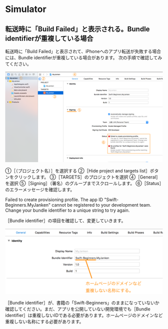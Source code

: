 <h1>Simulator</h1>


<h2>転送時に「Build Failed」と表示される。Bundle identifierが重複している場合</h2>

転送時に「Build Failed」と表示されて、iPhoneへのアプリ転送が失敗する場合には、Bundle identifierが重複している場合があります。
次の手順で確認してみてください。

<img src="images/simulator_00001.png" alt="Development cannot be enabled while your device is locked.">

①［（プロジェクト名）］を選択する
②［Hide project and targets list］ボタンをクリックします。
③［TARGETS］のプロジェクトを選択
④［General］を選択
⑤［Signing］（署名）のグループまでスクロールします。
⑥［Status］のエラーメッセージを確認します。


Failed to create provisioning profile.
The app ID "Swift-Beginners.MyJanken" cannot be registered to your development team. Change your bundle identifier to a unique string to try again.


［Bundle identifier］の項目を確認して、変更していきます。

<img src="images/simulator_00002.png" alt="Development cannot be enabled while your device is locked.">

［Bundle identifier］が、書籍の「Swift-Beginners」のままになっていないか確認してください。まだ、アプリを公開していない開発環境でも［Bundle identifier］は重複しないIDである必要があります。ホームページのドメインなど重複しない名称にする必要があります。
